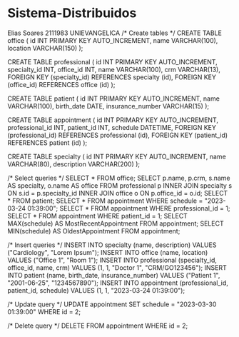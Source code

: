 # Sistema-Distribuidos
Elias Soares  2111983
UNIEVANGELICA
/* Create tables */
CREATE TABLE office (
id INT PRIMARY KEY AUTO_INCREMENT,
name VARCHAR(100),
location VARCHAR(150)
);

CREATE TABLE professional (
id INT PRIMARY KEY AUTO_INCREMENT,
specialty_id INT,
office_id INT,
name VARCHAR(100),
crm VARCHAR(13),
FOREIGN KEY (specialty_id) REFERENCES specialty (id),
FOREIGN KEY (office_id) REFERENCES office (id)
);

CREATE TABLE patient (
id INT PRIMARY KEY AUTO_INCREMENT,
name VARCHAR(100),
birth_date DATE,
insurance_number VARCHAR(15)
);

CREATE TABLE appointment (
id INT PRIMARY KEY AUTO_INCREMENT,
professional_id INT,
patient_id INT,
schedule DATETIME,
FOREIGN KEY (professional_id) REFERENCES professional (id),
FOREIGN KEY (patient_id) REFERENCES patient (id)
);

CREATE TABLE specialty (
id INT PRIMARY KEY AUTO_INCREMENT,
name VARCHAR(80),
description VARCHAR(200)
);

/* Select queries */
SELECT * FROM office;
SELECT p.name, p.crm, s.name AS specialty, o.name AS office
FROM professional p
INNER JOIN specialty s ON s.id = p.specialty_id
INNER JOIN office o ON p.office_id = o.id;
SELECT * FROM patient;
SELECT * FROM appointment WHERE schedule = "2023-03-24 01:39:00";
SELECT * FROM appointment WHERE professional_id = 1;
SELECT * FROM appointment WHERE patient_id = 1;
SELECT MAX(schedule) AS MostRecentAppointment FROM appointment;
SELECT MIN(schedule) AS OldestAppointment FROM appointment;

/* Insert queries */
INSERT INTO specialty (name, description) VALUES ("Cardiology", "Lorem Ipsum");
INSERT INTO office (name, location) VALUES ("Office 1", "Room 1");
INSERT INTO professional (specialty_id, office_id, name, crm) VALUES (1, 1, "Doctor 1", "CRM/GO123456");
INSERT INTO patient (name, birth_date, insurance_number) VALUES ("Patient 1", "2001-06-25", "1234567890");
INSERT INTO appointment (professional_id, patient_id, schedule) VALUES (1, 1, "2023-03-24 01:39:00");

/* Update query */
UPDATE appointment SET schedule = "2023-03-30 01:39:00" WHERE id = 2;

/* Delete query */
DELETE FROM appointment WHERE id = 2;
